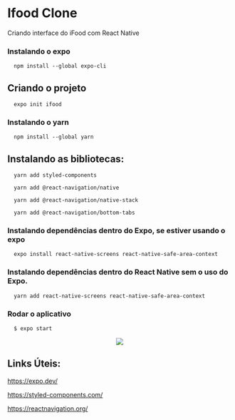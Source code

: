 # Ifood Clone
Criando interface do iFood com React Native

### Instalando o expo
```
  npm install --global expo-cli
```
## Criando o projeto
```
  expo init ifood
````
### Instalando o yarn
```
  npm install --global yarn
```
## Instalando as bibliotecas:
```
  yarn add styled-components

  yarn add @react-navigation/native

  yarn add @react-navigation/native-stack

  yarn add @react-navigation/bottom-tabs
````
### Instalando dependências dentro do Expo, se estiver usando o expo 
```
  expo install react-native-screens react-native-safe-area-context
```
### Instalando dependências dentro do React Native sem o uso do Expo. 
```
  yarn add react-native-screens react-native-safe-area-context
```
### Rodar o aplicativo
```
  $ expo start
```
<p align="center">
  <img src=".github/expoStart.png">
</p>

## Links Úteis:

https://expo.dev/

https://styled-components.com/

https://reactnavigation.org/


